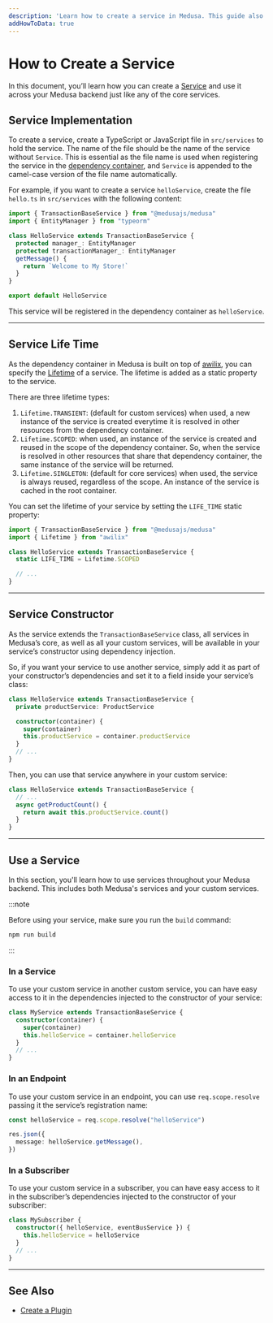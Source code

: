 ```yaml
---
description: 'Learn how to create a service in Medusa. This guide also includes how to use services in other services, subscribers, and endpoints.'
addHowToData: true
---
```


# How to Create a Service

In this document, you’ll learn how you can create a [Service](./overview.mdx) and use it across your Medusa backend just like any of the core services.

## Service Implementation

To create a service, create a TypeScript or JavaScript file in `src/services` to hold the service. The name of the file should be the name of the service without `Service`. This is essential as the file name is used when registering the service in the [dependency container](../fundamentals/dependency-injection.md), and `Service` is appended to the camel-case version of the file name automatically.

For example, if you want to create a service `helloService`, create the file `hello.ts` in `src/services` with the following content:

```ts title=/src/services/hello.ts
import { TransactionBaseService } from "@medusajs/medusa"
import { EntityManager } from "typeorm"

class HelloService extends TransactionBaseService {
  protected manager_: EntityManager
  protected transactionManager_: EntityManager
  getMessage() {
    return `Welcome to My Store!`
  }
}

export default HelloService
```

This service will be registered in the dependency container as `helloService`.

---

## Service Life Time

As the dependency container in Medusa is built on top of [awilix](https://github.com/jeffijoe/awilix), you can specify the [Lifetime](https://github.com/jeffijoe/awilix#lifetime-management) of a service. The lifetime is added as a static property to the service.

There are three lifetime types:

1. `Lifetime.TRANSIENT`: (default for custom services) when used, a new instance of the service is created everytime it is resolved in other resources from the dependency container.
2. `Lifetime.SCOPED`: when used, an instance of the service is created and reused in the scope of the dependency container. So, when the service is resolved in other resources that share that dependency container, the same instance of the service will be returned.
3. `Lifetime.SINGLETON`: (default for core services) when used, the service is always reused, regardless of the scope. An instance of the service is cached in the root container.

You can set the lifetime of your service by setting the `LIFE_TIME` static property:

```ts title=/src/services/hello.ts
import { TransactionBaseService } from "@medusajs/medusa"
import { Lifetime } from "awilix"

class HelloService extends TransactionBaseService {
  static LIFE_TIME = Lifetime.SCOPED

  // ...
}
```

---

## Service Constructor

As the service extends the `TransactionBaseService` class, all services in Medusa’s core, as well as all your custom services, will be available in your service’s constructor using dependency injection.

So, if you want your service to use another service, simply add it as part of your constructor’s dependencies and set it to a field inside your service’s class:

```ts
class HelloService extends TransactionBaseService {
  private productService: ProductService

  constructor(container) {
    super(container)
    this.productService = container.productService
  }
  // ...
}
```

Then, you can use that service anywhere in your custom service:

```ts
class HelloService extends TransactionBaseService {
  // ...
  async getProductCount() {
    return await this.productService.count()
  }
}
```

---

## Use a Service

In this section, you'll learn how to use services throughout your Medusa backend. This includes both Medusa's services and your custom services.

:::note

Before using your service, make sure you run the `build` command:

```bash npm2yarn
npm run build
```

:::

### In a Service

To use your custom service in another custom service, you can have easy access to it in the dependencies injected to the constructor of your service:

```ts
class MyService extends TransactionBaseService {
  constructor(container) {
    super(container)
    this.helloService = container.helloService
  }
  // ...
}
```

### In an Endpoint

To use your custom service in an endpoint, you can use `req.scope.resolve` passing it the service’s registration name:

```ts
const helloService = req.scope.resolve("helloService")

res.json({
  message: helloService.getMessage(),
})
```

### In a Subscriber

To use your custom service in a subscriber, you can have easy access to it in the subscriber’s dependencies injected to the constructor of your subscriber:

```ts
class MySubscriber {
  constructor({ helloService, eventBusService }) {
    this.helloService = helloService
  }
  // ...
}
```

---

## See Also

- [Create a Plugin](../plugins/create.md)
